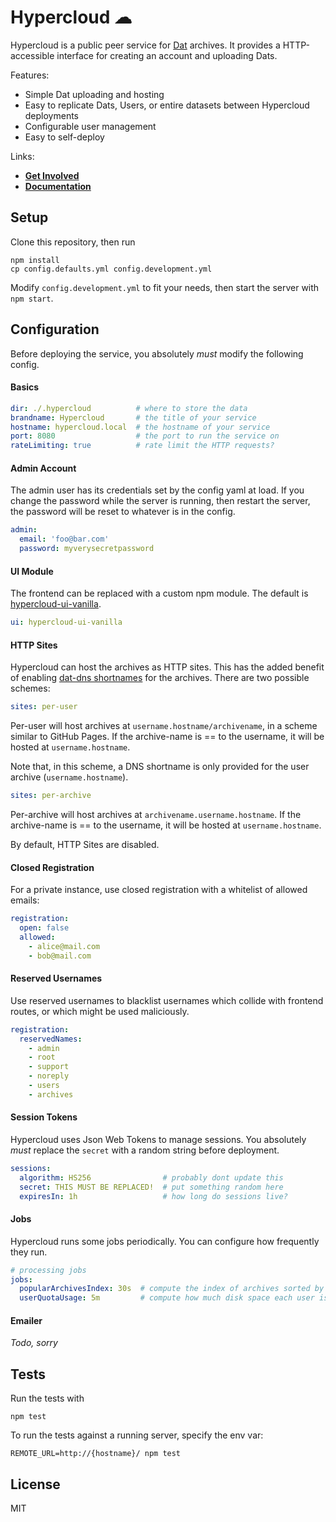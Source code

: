 # Hypercloud ☁ 

Hypercloud is a public peer service for [Dat](https://datproject.org) archives. It provides a HTTP-accessible interface for creating an account and uploading Dats.

Features:

 - Simple Dat uploading and hosting
 - Easy to replicate Dats, Users, or entire datasets between Hypercloud deployments
 - Configurable user management
 - Easy to self-deploy

Links:

 - **[Get Involved](https://github.com/joehand/hypercloud/wiki)**
 - **[Documentation](./docs)**

## Setup

Clone this repository, then run

```
npm install
cp config.defaults.yml config.development.yml
```

Modify `config.development.yml` to fit your needs, then start the server with `npm start`.

## Configuration

Before deploying the service, you absolutely *must* modify the following config.

#### Basics

```yaml
dir: ./.hypercloud          # where to store the data
brandname: Hypercloud       # the title of your service
hostname: hypercloud.local  # the hostname of your service
port: 8080                  # the port to run the service on
rateLimiting: true          # rate limit the HTTP requests?
```

#### Admin Account

The admin user has its credentials set by the config yaml at load. If you change the password while the server is running, then restart the server, the password will be reset to whatever is in the config.

```yaml
admin:
  email: 'foo@bar.com'
  password: myverysecretpassword
```

#### UI Module

The frontend can be replaced with a custom npm module. The default is [hypercloud-ui-vanilla](https://npm.im/hypercloud-ui-vanilla).

```yaml
ui: hypercloud-ui-vanilla
```

#### HTTP Sites

Hypercloud can host the archives as HTTP sites. This has the added benefit of enabling [dat-dns shortnames](npm.im/dat-dns) for the archives. There are two possible schemes:

```yaml
sites: per-user
```

Per-user will host archives at `username.hostname/archivename`, in a scheme similar to GitHub Pages. If the archive-name is == to the username, it will be hosted at `username.hostname`.

Note that, in this scheme, a DNS shortname is only provided for the user archive (`username.hostname`).

```yaml
sites: per-archive
```

Per-archive will host archives at `archivename.username.hostname`. If the archive-name is == to the username, it will be hosted at `username.hostname`.

By default, HTTP Sites are disabled.

#### Closed Registration

For a private instance, use closed registration with a whitelist of allowed emails:

```yaml
registration:
  open: false
  allowed:
    - alice@mail.com
    - bob@mail.com
```

#### Reserved Usernames

Use reserved usernames to blacklist usernames which collide with frontend routes, or which might be used maliciously.

```yaml
registration:
  reservedNames:
    - admin
    - root
    - support
    - noreply
    - users
    - archives
```

#### Session Tokens

Hypercloud uses Json Web Tokens to manage sessions. You absolutely *must* replace the `secret` with a random string before deployment.

```yaml
sessions:
  algorithm: HS256                # probably dont update this
  secret: THIS MUST BE REPLACED!  # put something random here
  expiresIn: 1h                   # how long do sessions live?
```

#### Jobs

Hypercloud runs some jobs periodically. You can configure how frequently they run.

```yaml
# processing jobs
jobs:
  popularArchivesIndex: 30s  # compute the index of archives sorted by num peers
  userQuotaUsage: 5m         # compute how much disk space each user is using
```

#### Emailer

*Todo, sorry*

## Tests

Run the tests with

```
npm test
```

To run the tests against a running server, specify the env var:

```
REMOTE_URL=http://{hostname}/ npm test
```

## License

MIT